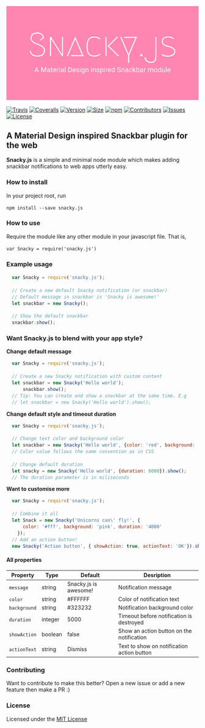 [![Snacky.js](snacky_cover.png)](https://github.com/collinsnji/Snacky)

[![Travis](https://img.shields.io/travis/collinsnji/Snacky.svg?style=flat-square)](https://travis-ci.org/collinsnji/Snacky)
[![Coveralls](https://img.shields.io/coveralls/collinsnji/snacky.svg?style=flat-square)](https://coveralls.io/github/collinsnji/Snacky?branch=master)
[![Version](https://img.shields.io/npm/v/snacky.js.svg?style=flat-square)]()
[![Size](https://img.shields.io/github/size/collinsnji/Snacky/dist/Snacky.min.js.svg?style=flat-square)]()
[![npm](https://img.shields.io/npm/dt/snacky.js.svg?style=flat-square)]()
[![Contributors](https://img.shields.io/github/contributors/collinsnji/Snacky.svg?style=flat-square)]()
[![Issues](https://img.shields.io/github/issues/collinsnji/snacky.svg?style=flat-square)]()
[![License](https://img.shields.io/npm/l/snacky.js.svg?style=flat-square)](https://collingrimm.me/LICENSE.txt)

## A Material Design inspired Snackbar plugin for the web

**Snacky.js** is a simple and minimal node module which makes adding snackbar notifications to web apps utterly easy.

### How to install

In your project root, run  

`npm install --save snacky.js`

### How to use

Require the module like any other module in your javascript file. That is,

`var Snacky = require('snacky.js')`

### Example usage

```javascript
  var Snacky = require('snacky.js');

  // Create a new default Snacky notification (or snackbar)
  // Default message in snackbar is 'Snacky is awesome!'
  let snackbar = new Snacky();

  // Show the default snackbar
  snackbar.show();
```
### Want Snacky.js to blend with your app style?

__Change default message__
```javascript
  var Snacky = require('snacky.js');

  // Create a new Snacky notification with custom content
  let snackbar = new Snacky('Hello world');
      snackbar.show();
  // Tip: You can create and show a snackbar at the same time. E.g
  // let snackbar = new Snacky('Hello world').show();
```
__Change default style and timeout duration__
```javascript
  var Snacky = require('snacky.js');

  // Change text color and background color
  let snackbar = new Snacky('Hello world', {color: 'red', background: '#43528f'});
  // Color value follows the same convention as in CSS

  // Change default duration
  let snacky = new Snacky('Hello world', {duration: 6000}).show();
  // The duration parameter is in miliseconds
```
__Want to customise more__
```javascript
  var Snacky = require('snacky.js');

  // Combine it all
  let Snack = new Snacky('Unicorns can\' fly!', {
      color: '#fff', background: 'pink', duration: '4000'
    });
  // Add an action button!
  new Snacky('Action button', { showAction: true, actionText: 'OK'}).show();
```
#### All properties

| Property | Type | Default | Desription |
| -------- | ---- | ------- | -----------|
| `message`| string | Snacky.js is awesome! | Notification message |
| `color`  | string | #FFFFFF | Color of notification text |
| `background` | string | #323232 | Notification background color |
| `duration` | integer | 5000 | Timeout before notification is destroyed |
| `showAction` | boolean | false | Show an action button on the notification |
| `actionText` | string | Dismiss | Text to show on notification action button |

### Contributing

Want to contribute to make this better? Open a new issue or add a new feature then make a PR :)

### License
Licensed under the [MIT License](https://collingrimm.me/LICENSE.txt)
